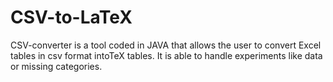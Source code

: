 # CSV-to-LaTeX

CSV-converter is a tool coded in JAVA that allows the user to 
convert Excel tables in csv format intoTeX tables. It is able to 
handle experiments like data or missing categories.
